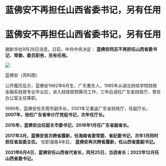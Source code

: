 # 蓝佛安不再担任山西省委书记，另有任用

# 蓝佛安不再担任山西省委书记，另有任用

据新华社9月28日消息，日前，中共中央决定： **蓝佛安同志不再担任山西省委书记、常委、委员职务，另有任用。**

![](https://inews.gtimg.com/om_bt/OSqRUqPZlbX3VVXogQLB58yNC1n8DwyiFmf2SyhFwzAUAAA/1000)

蓝佛安（资料图）

公开履历显示，蓝佛安1962年6月生，广东惠东人，1985年从湖北财经学院财政金融系财政专业毕业后，进入财政部预算司工作，三年后调任广东省财政厅，曾任办公室主任等职。

1999年，蓝佛安任东莞市副市长，2001年又重返广东省财政厅，任副厅长。 **2007年，他任广东省审计厅党组书记，次年任厅长。**

**2015年，蓝佛安出任韶关市委书记，2016年1月任广东省副省长。**

**2017年3月，蓝佛安首次跨省履新，任海南省委常委、省纪委书记，次年1月同时担任省监委主任。** 任职海南4年后，
**蓝佛安再次跨省履新，任山西省委副书记。**

**2021年6月4日，蓝佛安任山西省代省长，同月25日，当选省长；2022年12月任山西省委书记。**

